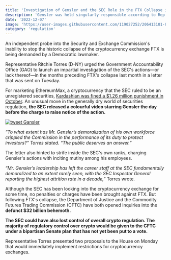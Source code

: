 ```yaml
---
title: 'Investigation of Gensler and the SEC Role in the FTX Collapse is demanded by a congressman'
description: 'Gensler was held singularly responsible according to Rep. Ritchie Torres (D-NY), for failing to stop FTX from collapsing.'
date: '2022-12-07'
image: 'https://user-images.githubusercontent.com/119027252/206413101-8e1622df-6fa7-4a3a-b0ff-90d36015913c.png'
category: 'regulation'
---
```


An independent probe into the Security and Exchange Commission's inability to stop the historic collapse of the cryptocurrency exchange FTX is being demanded by a Democratic lawmaker.

Representative Ritchie Torres (D-NY) urged the Government Accountability Office (GAO) to launch an impartial investigation of the SEC's actions—or lack thereof—in the months preceding FTX's collapse last month in a letter that was sent on Tuesday.


For marketing EthereumMax, a cryptocurrency that the SEC ruled to be an unregistered securities, [Kardashian was fined a $1.26 million punishment in October](https://www.sec.gov/news/press-release/2022-183). An unusual move in the generally dry world of securities regulation, **the SEC released a colourful video starring Gensler the day before the charge to raise notice of the action.**


[![tweet Gansler](https://user-images.githubusercontent.com/119027252/206414533-384d7939-87fe-4f9f-bfba-5931a9fcf81d.jpg)](https://twitter.com/GaryGensler/status/1576897535427448832?ref_src=twsrc%5Etfw%7Ctwcamp%5Etweetembed%7Ctwterm%5E1576897535427448832%7Ctwgr%5E1c325afff1aea9953f29c6e9ef502008fff4940d%7Ctwcon%5Es1_c10&ref_url=https%3A%2F%2Fdecrypt.co%2F)


*“To what extent has Mr. Gensler’s demoralization of his own workforce crippled the Commission in the performance of its duty to protect investors?” Torres stated. “The public deserves an answer.”*

The letter also hinted to strife inside the SEC's own ranks, charging Gensler's actions with inciting mutiny among his employees.

*“Mr. Gensler’s leadership has left the career staff at the SEC fundamentally demoralized to an extent rarely seen, with the SEC Inspector General reporting the highest attrition rate in a decade,”* Torres wrote.   

Although the SEC has been looking into the cryptocurrency exchange for some time, no penalties or charges have been brought against FTX. But following FTX's collapse, the Department of Justice and the Commodity Futures Trading Commission (CFTC) have both opened inquiries into the **defunct $32 billion behemoth.**

**The SEC could have also lost control of overall crypto regulation. The majority of regulatory control over crypto would be given to the CFTC under a bipartisan Senate plan that has not yet been put to a vote.**

Representative Torres presented two proposals to the House on Monday that would immediately implement restrictions for cryptocurrency exchanges.
